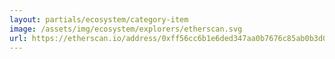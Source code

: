 ```yaml
---
layout: partials/ecosystem/category-item
image: /assets/img/ecosystem/explorers/etherscan.svg
url: https://etherscan.io/address/0xff56cc6b1e6ded347aa0b7676c85ab0b3d08b0fa
---
```


